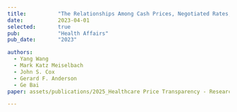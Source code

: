 ```yaml
---
title:          "The Relationships Among Cash Prices, Negotiated Rates, And Chargemaster Prices For Shoppable Hospital Services"
date:           2023-04-01 
selected:       true
pub:            "Health Affairs"
pub_date:       "2023"

authors:
  - Yang Wang
  - Mark Katz Meiselbach
  - John S. Cox
  - Gerard F. Anderson
  - Ge Bai
paper: assets/publications/2025_Healthcare Price Transparency - Research Findings and Implications for Policy and Practice.pdf

---
```

